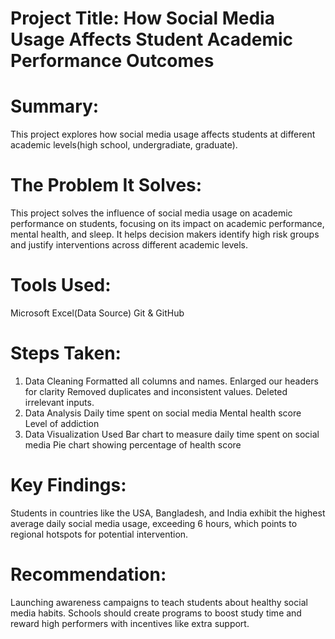 # Project Title: How Social Media Usage Affects Student Academic Performance Outcomes
# Summary: 
This project explores how social media usage affects students at different academic levels(high school, undergradiate, graduate).
# The Problem It Solves: 
This project solves the influence of social media usage on academic performance on students, focusing on its impact on academic performance, mental health, and sleep. It helps decision makers identify high risk groups and justify interventions across different academic levels.
# Tools Used: 
Microsoft Excel(Data Source)
Git & GitHub
# Steps Taken:
1. Data Cleaning
   Formatted all columns and names.
   Enlarged our headers for clarity
   Removed duplicates and inconsistent values.
   Deleted irrelevant inputs.
3. Data Analysis
   Daily time spent on social media
   Mental health score
   Level of addiction
4. Data Visualization
   Used Bar chart to measure daily time spent on social media
   Pie chart showing percentage of health score
# Key Findings: 
Students in countries like the USA, Bangladesh, and India exhibit the highest average daily social media usage, exceeding 6 hours, which points to regional hotspots for potential intervention.
# Recommendation: 
Launching awareness campaigns to teach students about healthy social media habits. Schools should create programs to boost study time and reward high performers with incentives like extra support.
